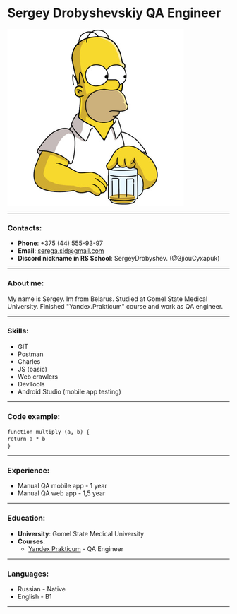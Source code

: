 # Sergey Drobyshevskiy QA Engineer
![My photo](./assets/images/MyPhoto.jpg)

----
###  Contacts:

* **Phone**: +375 (44) 555-93-97
* **Email**: serega.sid@gmail.com
* **Discord nickname in RS School**: SergeyDrobyshev. (@3jiouCyxapuk)
----

### About me:

My name is Sergey. Im from Belarus. Studied at Gomel State Medical University.
Finished "Yandex.Prakticum" course and work as QA engineer.

----

### Skills:

* GIT
* Postman
* Charles
* JS (basic)
* Web crawlers
* DevTools
* Android Studio (mobile app testing)
----

### Code example:

```
function multiply (a, b) {
return a * b
}
```
----

### Experience:

* Manual QA mobile app - 1 year
* Manual QA web app - 1,5 year
----

### Education:

* **University**: Gomel State Medical University
* **Courses**: 
    * [Yandex Prakticum](https://practicum.yandex.ru/qa-engineer/) - QA Engineer
----

### Languages:

* Russian - Native
* English - B1
----